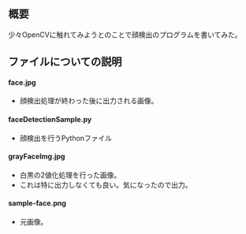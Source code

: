 ## 概要
少々OpenCVに触れてみようとのことで顔検出のプログラムを書いてみた。

## ファイルについての説明

#### face.jpg
- 顔検出処理が終わった後に出力される画像。

#### faceDetectionSample.py
- 顔検出を行うPythonファイル

#### grayFaceImg.jpg
- 白黒の2値化処理を行った画像。
- これは特に出力しなくても良い。気になったので出力。

#### sample-face.png
- 元画像。
